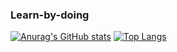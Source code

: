 ### Learn-by-doing 

<!--
**sang-rak/sang-rak** is a ✨ _special_ ✨ repository because its `README.md` (this file) appears on your GitHub profile.

Here are some ideas to get you started:

- 🔭 I’m currently working on ...
- 🌱 I’m currently learning ...
- 👯 I’m looking to collaborate on ...
- 🤔 I’m looking for help with ...
- 💬 Ask me about ...
- 📫 How to reach me: ...
- 😄 Pronouns: ...
- ⚡ Fun fact: ...
-->
[![Anurag's GitHub stats](https://github-readme-stats.vercel.app/api?username=sang-rak)](https://github.com/sang-rak)
[![Top Langs](https://github-readme-stats.vercel.app/api/top-langs/?username=sang-rak&langs_count=8)](https://github.com/sang-rak)
